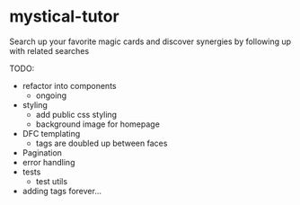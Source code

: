 # mystical-tutor

Search up your favorite magic cards and discover synergies by following up with related searches

TODO:

- refactor into components
  - ongoing
- styling
  - add public css styling
  - background image for homepage
- DFC templating
  - tags are doubled up between faces
- Pagination
- error handling
- tests
  - test utils
- adding tags forever...
